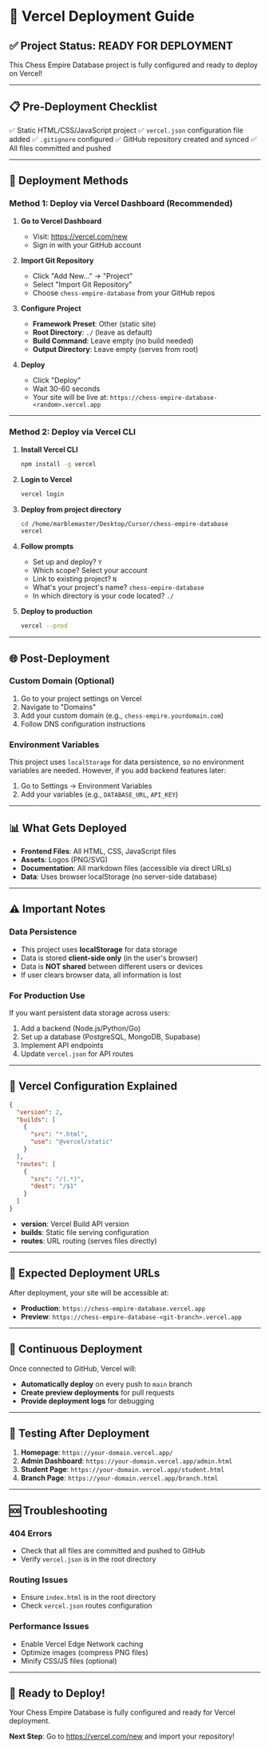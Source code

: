 # 🚀 Vercel Deployment Guide

## ✅ Project Status: READY FOR DEPLOYMENT

This Chess Empire Database project is fully configured and ready to deploy on Vercel!

---

## 📋 Pre-Deployment Checklist

✅ Static HTML/CSS/JavaScript project
✅ `vercel.json` configuration file added
✅ `.gitignore` configured
✅ GitHub repository created and synced
✅ All files committed and pushed

---

## 🎯 Deployment Methods

### **Method 1: Deploy via Vercel Dashboard (Recommended)**

1. **Go to Vercel Dashboard**
   - Visit: https://vercel.com/new
   - Sign in with your GitHub account

2. **Import Git Repository**
   - Click "Add New..." → "Project"
   - Select "Import Git Repository"
   - Choose `chess-empire-database` from your GitHub repos

3. **Configure Project**
   - **Framework Preset**: Other (static site)
   - **Root Directory**: `./` (leave as default)
   - **Build Command**: Leave empty (no build needed)
   - **Output Directory**: Leave empty (serves from root)

4. **Deploy**
   - Click "Deploy"
   - Wait 30-60 seconds
   - Your site will be live at: `https://chess-empire-database-<random>.vercel.app`

---

### **Method 2: Deploy via Vercel CLI**

1. **Install Vercel CLI**
   ```bash
   npm install -g vercel
   ```

2. **Login to Vercel**
   ```bash
   vercel login
   ```

3. **Deploy from project directory**
   ```bash
   cd /home/marblemaster/Desktop/Cursor/chess-empire-database
   vercel
   ```

4. **Follow prompts**
   - Set up and deploy? `Y`
   - Which scope? Select your account
   - Link to existing project? `N`
   - What's your project's name? `chess-empire-database`
   - In which directory is your code located? `./`

5. **Deploy to production**
   ```bash
   vercel --prod
   ```

---

## 🌐 Post-Deployment

### **Custom Domain (Optional)**
1. Go to your project settings on Vercel
2. Navigate to "Domains"
3. Add your custom domain (e.g., `chess-empire.yourdomain.com`)
4. Follow DNS configuration instructions

### **Environment Variables**
This project uses `localStorage` for data persistence, so no environment variables are needed. However, if you add backend features later:
1. Go to Settings → Environment Variables
2. Add your variables (e.g., `DATABASE_URL`, `API_KEY`)

---

## 📊 What Gets Deployed

- **Frontend Files**: All HTML, CSS, JavaScript files
- **Assets**: Logos (PNG/SVG)
- **Documentation**: All markdown files (accessible via direct URLs)
- **Data**: Uses browser localStorage (no server-side database)

---

## ⚠️ Important Notes

### **Data Persistence**
- This project uses **localStorage** for data storage
- Data is stored **client-side only** (in the user's browser)
- Data is **NOT shared** between different users or devices
- If user clears browser data, all information is lost

### **For Production Use**
If you want persistent data storage across users:
1. Add a backend (Node.js/Python/Go)
2. Set up a database (PostgreSQL, MongoDB, Supabase)
3. Implement API endpoints
4. Update `vercel.json` for API routes

---

## 🔧 Vercel Configuration Explained

```json
{
  "version": 2,
  "builds": [
    {
      "src": "*.html",
      "use": "@vercel/static"
    }
  ],
  "routes": [
    {
      "src": "/(.*)",
      "dest": "/$1"
    }
  ]
}
```

- **version**: Vercel Build API version
- **builds**: Static file serving configuration
- **routes**: URL routing (serves files directly)

---

## 🎯 Expected Deployment URLs

After deployment, your site will be accessible at:
- **Production**: `https://chess-empire-database.vercel.app`
- **Preview**: `https://chess-empire-database-<git-branch>.vercel.app`

---

## 🚀 Continuous Deployment

Once connected to GitHub, Vercel will:
- **Automatically deploy** on every push to `main` branch
- **Create preview deployments** for pull requests
- **Provide deployment logs** for debugging

---

## 📱 Testing After Deployment

1. **Homepage**: `https://your-domain.vercel.app/`
2. **Admin Dashboard**: `https://your-domain.vercel.app/admin.html`
3. **Student Page**: `https://your-domain.vercel.app/student.html`
4. **Branch Page**: `https://your-domain.vercel.app/branch.html`

---

## 🆘 Troubleshooting

### **404 Errors**
- Check that all files are committed and pushed to GitHub
- Verify `vercel.json` is in the root directory

### **Routing Issues**
- Ensure `index.html` is in the root directory
- Check `vercel.json` routes configuration

### **Performance Issues**
- Enable Vercel Edge Network caching
- Optimize images (compress PNG files)
- Minify CSS/JS files (optional)

---

## 🎉 Ready to Deploy!

Your Chess Empire Database is fully configured and ready for Vercel deployment.

**Next Step**: Go to https://vercel.com/new and import your repository!
